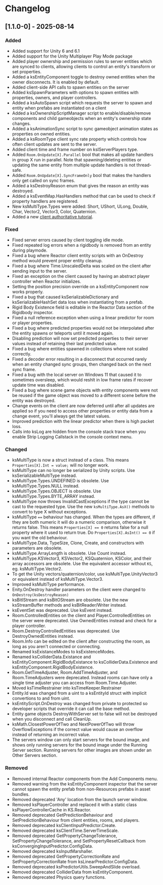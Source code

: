 # Changelog

## [1.1.0-0] - 2025-08-14

### Added
- Added support for Unity 6 and 6.1
- Added support for the Unity Multiplayer Play Mode package
- Added player ownership and permission rules to server entities which are synced to clients, allowing clients to control an entity's transform or set properties.
- Added a ksEntityComponent toggle to destroy owned entities when the owner disconnects. It is enabled by default.
- Added client-side API calls to spawn entities on the server
- Added ksSpawnParameters with options to spawn entities with properties, owners, and player controllers.
- Added a ksAutoSpawn script which requests the server to spawn and entity when prefabs are instantiated on a client
- Added a ksOwnershipScriptManager script to enable/disable/remove components and child gameobjects when an entity's ownership state changes.
- Added a ksAnimationSync script to sync gameobject animation states as properties on owned entities.
- Added a ksRoomType client sync rate property which controls how often client updates are sent to the server.
- Added client time and frame number on ksIServerPlayers type.
- Added `Room.OnUpdate[X].Parallel` bool that makes all update handlers in group X run in parallel. Note that spawning/deleting entities or updating the same entity from multiple update handlers is not thread-safe.
- Added `Room.OnUpdate[X].SyncFrameOnly` bool that makes the handlers only get called on sync frames.
- Added a ksDestroyReason enum that gives the reason an entity was destroyed.
- Added a ksEventMap.HasHandlers method that can be used to check if property handlers are registered.
- New ksMultiType.Types were added: Short, UShort, ULong, Double, Char, Vector2, Vector3, Color, Quaternion.
- Added a new [client authoritative tutorial](https://docs.kinematicsoup.com/Reactor/Tutorials/Tutorial10-ClientOwnership).

### Fixed
- Fixed server errors caused by client toggling idle mode.
- Fixed repeated log errors when a rigidbody is removed from an entity during playmode.
- Fixed a bug where Reactor client entity scripts with an OnDestroy method would prevent proper entity cleanup.
- Fixed a bug where Time.UnscaledDelta was scaled on the client after sending input to the server.
- Fixed an exception on the client caused by having an abstract player controller when Reactor initializes.
- Setting the position precision override on a ksEntityComponent now works properly.
- Fixed a bug that caused ksSerializableDictionary and ksSerializableHashSet data loss when instantiating from a prefab.
- Rigid Body Existence field is editable in the Reactor Data section of the Rigidbody inspector.
- Fixed a null reference exception when using a linear predictor for room or player properties.
- Fixed a bug where predicted properties would not be interpolated after the entity spawns or teleports until it moved again.
- Disabling prediction will now set predicted properties to their server values instead of retaining their last predicted value.
- Fixed a bug where entities spawned in collections where not scaled correctly.
- Fixed a decoder error resulting in a disconnect that occurred rarely when an entity changed sync groups, then changed back on the next sync frame.
- Fixed a bug with the local server on Windows 11 that caused it to sometimes oversleep, which would reshlt in low frame rates if recover update time was disabled.
- Fixed a bug where scene game objects with entity components were not be reused if the game object was moved to a different scene before the entity was destroyed.
- Change events on the client are now deferred until after all updates are applied so if you need to access other properties or entity data from a change event, you'll always get the latest values.
- Improved prediction with the linear predictor when there is high packet loss.
- Calls into ksLog are hidden from the console stack trace when you enable Strip Logging Callstack in the console context menu.

### Changed
- ksMultiType is now a struct instead of a class. This means `Properties[X].Int = value;` will no longer work.
- ksMultiType can no longer be serialized by Unity scripts. Use ksSerializableMultiType instead.
- ksMultiType.Types.UNDEFINED is obsolete. Use ksMultiType.Types.NULL instead.
- ksMultiType.Types.OBJECT is obsolete. Use ksMultiType.Types.BYTE_ARRAY instead.
- ksMultiType now throws InvalidCastExceptions if the type cannot be cast to the requested type. Use the new `ksMultiType.AsX()` methods to convert to type X without exceptions.
- ksMultiType `==` behaviour has changed. When the types are different, if they are both numeric it will do a numeric comparison, otherwise it returns false. This means `Properties[X] == 0` returns false for a null property where it used to return true. Do `Properties[X].AsInt() == 0` if you want the old behaviour.
- ksMultiType.Data, TypeSize, Clone, Create, and constructors with parameters are obsolete.
- ksMultiType.ArrayLength is obsolete. Use Count instead.
- ksMultiType.KSVector3, KSVector2, KSQuaternion, KSColor, and their array accessors are obsolete. Use the equivalent accessor without `KS`, eg. ksMultiType.Vector2.
- To get the Unity vectors/quaternion/color, use ksMultiType.UnityVector3 or equivalent instead of ksMultiType.Vector3.
- Improved ksMultiType performance.
- Enity.OnDestroy handler parameters on the client were changed to `OnDestroy(ksDestroyReason)`
- ksBitIStream and ksBitOStream are obsolete. Use the new ksStreamBuffer methods and ksBitReader/Writer instead.
- ksEventSet was deprecated. Use ksEvent instead.
- Room.ControlledEntities on the client and Player.ControlledEntities on the server were deprecated. Use OwnedEntities instead and check for a player controller.
- Room.DestroyControlledEntities was deprecated. Use DestroyOwnedEntities instead.
- Room.Info can be edited on the client after constructing the room, as long as you aren't connected or connecting.
- Renamed ksExistanceModes to ksExistenceModes.
- Renamed ksColliderData.Existance and ksEntityComponent.RigidBodyExistance to ksColliderData.Existence and ksEntityComponent.RigidBodyExistence.
- Room.GetTimeAdjuster, Room.AddTimeAdjuster, and Room.TimeAdjusters were deprecated. Instead rooms can have only a single time adjuster you can access from Room.Time.Adjuster.
- Moved ksTimeRestrainer into ksTimeKeeper.Restrainer
- Entity.Id was changed from a uint to a ksEntityId struct with implicit convertions to and from uint.
- ksEntityScript.OnDestroy was changed from private to protected so developer scripts that override it can call the base method.
- Entity game objects DestroyWithServer set to false will not be destroyed when you disconnect and call CleanUp.
- ksMath.ClosestPowerOfTwo and NextPowerOfTwo will throw OverflowExceptions if the correct value would cause an overflow instead of returning an incorrect value.
- The servers window can only start servers for the bound image, and shows only running servers for the bound image under the Running Server section. Running servers for other images are shown under an Other Servers section. 

### Removed
- Removed internal Reactor components from the Add Components menu.
- Removed warning from the ksEntityComponent inspector that the server cannot spawn the entity prefab from non-Resources prefabs in asset bundles.
- Removed deprecated 'Any' location from the launch server window.
- Removed ksPlayerController and replaced it with a static class ksPlayerControllerCache in KS.Reactor.
- Removed deprecated GetPredictionBehaviour and SetPredictionBehaviour from client entities, rooms, and players.
- Removed deprecated ksClientInputPredictor.Create.
- Removed deprecated ksClientTime.ServerTimeScale.
- Removed deprecated GetPropertyChangeTolerance, SetPropertyChangeTolerance, and SetPropertyResetCallback from ksConvergingInputPredictor.ConfigData.
- Removed deprecated ksInputMarshaller.
- Removed deprecated GetPropertyCorrectionRate and SetPropertyCorrectionRate from ksLinearPredictor.ConfigData.
- Removed deprecated ksPredictorUtils.SweepAndSlide overload.
- Removed deprecated ColliderData from ksEntityComponent.
- Removed deprecated Physics query functions.